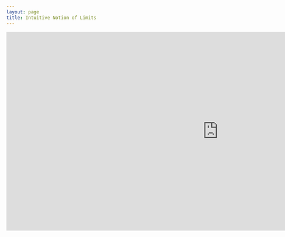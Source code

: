 ```yaml
---
layout: page
title: Intuitive Notion of Limits 
---
```


<iframe scrolling="no" src="https://tube.geogebra.org/material/iframe/id/218567/width/1112/height/522/border/888888/rc/false/ai/false/sdz/true/smb/false/stb/false/stbh/true/ld/false/sri/true/at/preferhtml5" width="1112px" height="522px" style="border:0px;"> </iframe>

